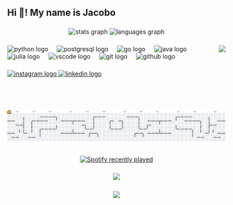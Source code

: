 <h2 align="left">Hi 👋! My name is Jacobo</h2>

###

<div align="center">
  <img src="https://github-readme-stats.vercel.app/api?username=jacoboCortes789&hide_title=false&hide_rank=false&show_icons=true&include_all_commits=true&count_private=true&disable_animations=false&theme=dracula&locale=en&hide_border=false" height="150" alt="stats graph"  />
  <img src="https://github-readme-stats.vercel.app/api/top-langs?username=jacoboCortes789&locale=en&hide_title=false&layout=compact&card_width=320&langs_count=5&theme=dracula&hide_border=false" height="150" alt="languages graph"  />
</div>

###

<img align="right" height="150" src="https://media4.giphy.com/media/v1.Y2lkPTc5MGI3NjExcWk3OGE0dGtwcmwxZHAxdXg2djhnbjFuaHhtY2xjd3lzNXAyN2VuOCZlcD12MV9pbnRlcm5hbF9naWZfYnlfaWQmY3Q9Zw/G0gQWdeRxefSJgBalK/giphy.gif"  />

###

<div align="left">
  <img src="https://cdn.jsdelivr.net/gh/devicons/devicon/icons/python/python-original.svg" height="30" alt="python logo"  />
  <img width="12" />
  <img src="https://cdn.jsdelivr.net/gh/devicons/devicon/icons/postgresql/postgresql-original.svg" height="30" alt="postgresql logo"  />
  <img width="12" />
  <img src="https://cdn.jsdelivr.net/gh/devicons/devicon/icons/go/go-original.svg" height="30" alt="go logo"  />
  <img width="12" />
  <img src="https://cdn.jsdelivr.net/gh/devicons/devicon/icons/java/java-original.svg" height="30" alt="java logo"  />
  <img width="12" />
  <img src="https://cdn.jsdelivr.net/gh/devicons/devicon/icons/julia/julia-original.svg" height="30" alt="julia logo"  />
  <img width="12" />
  <img src="https://cdn.jsdelivr.net/gh/devicons/devicon/icons/vscode/vscode-original.svg" height="30" alt="vscode logo"  />
  <img width="12" />
  <img src="https://cdn.jsdelivr.net/gh/devicons/devicon/icons/git/git-original.svg" height="30" alt="git logo"  />
  <img width="12" />
  <img src="https://cdn.jsdelivr.net/gh/devicons/devicon/icons/github/github-original.svg" height="30" alt="github logo"  />
</div>

###

<div align="left">
  <a href="https://www.instagram.com/jacobo._.cortes/" target="_blank">
    <img src="https://img.shields.io/static/v1?message=Instagram&logo=instagram&label=&color=E4405F&logoColor=white&labelColor=&style=for-the-badge" height="35" alt="instagram logo"  />
  </a>
  <a href="https://www.linkedin.com/in/jacobo-ulises-cort%C3%A9s-duque-079383288/" target="_blank">
    <img src="https://img.shields.io/static/v1?message=LinkedIn&logo=linkedin&label=&color=0077B5&logoColor=white&labelColor=&style=for-the-badge" height="35" alt="linkedin logo"  />
  </a>
</div>

###

<picture>
  <source media="(prefers-color-scheme: dark)" srcset="https://raw.githubusercontent.com/jacoboCortes789/jacoboCortes789/output/pacman-contribution-graph-dark.svg">
  <source media="(prefers-color-scheme: light)" srcset="https://raw.githubusercontent.com/jacoboCortes789/jacoboCortes789/output/pacman-contribution-graph.svg">
  <img alt="pacman contribution graph" src="https://raw.githubusercontent.com/jacoboCortes789/jacoboCortes789/output/pacman-contribution-graph.svg">
</picture>

###

<div align="center">
  <a href="https://open.spotify.com/user/AtomicBot_789">
    <img src="https://spotify-recently-played-readme.vercel.app/api?user=AtomicBot_789&count=5&unique=false" alt="Spotify recently played"  />
  </a>
</div>

###

<div align="center">
  <img src="https://visitor-badge.laobi.icu/badge?page_id=jacoboCortes789.jacoboCortes789&"  />
</div>

###
###

<div align="center">
  <img src="https://visitor-badge.laobi.icu/badge?page_id=jacoboCortes789.jacoboCortes789&"  />
</div>

###
